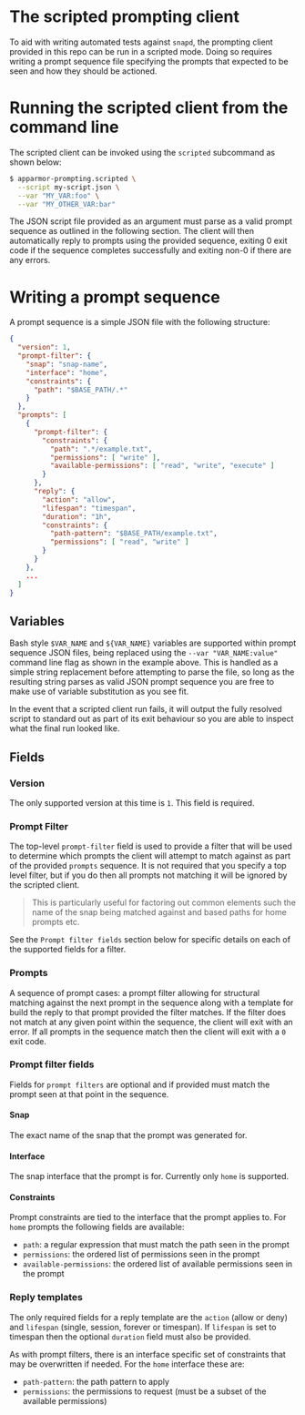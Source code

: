 # The scripted prompting client

To aid with writing automated tests against `snapd`, the prompting client
provided in this repo can be run in a scripted mode. Doing so requires writing
a prompt sequence file specifying the prompts that expected to be seen and how
they should be actioned.

# Running the scripted client from the command line

The scripted client can be invoked using the `scripted` subcommand as shown below:
```bash
$ apparmor-prompting.scripted \
  --script my-script.json \
  --var "MY_VAR:foo" \
  --var "MY_OTHER_VAR:bar"
```

The JSON script file provided as an argument must parse as a valid prompt
sequence as outlined in the following section. The client will then
automatically reply to prompts using the provided sequence, exiting 0 exit code
if the sequence completes successfully and exiting non-0 if there are any
errors.


# Writing a prompt sequence

A prompt sequence is a simple JSON file with the following structure:
```json
{
  "version": 1,
  "prompt-filter": {
    "snap": "snap-name",
    "interface": "home",
    "constraints": {
      "path": "$BASE_PATH/.*"
    }
  },
  "prompts": [
    {
      "prompt-filter": {
        "constraints": {
          "path": ".*/example.txt",
          "permissions": [ "write" ],
          "available-permissions": [ "read", "write", "execute" ]
        }
      },
      "reply": {
        "action": "allow",
        "lifespan": "timespan",
        "duration": "1h",
        "constraints": {
          "path-pattern": "$BASE_PATH/example.txt",
          "permissions": [ "read", "write" ]
        }
      }
    },
    ...
  ]
}
```

## Variables

Bash style `$VAR_NAME` and `${VAR_NAME}` variables are supported within prompt sequence JSON
files, being replaced using the `--var "VAR_NAME:value"` command line flag as shown in the
example above. This is handled as a simple string replacement before attempting to parse the
file, so long as the resulting string parses as valid JSON prompt sequence you are free to
make use of variable substitution as you see fit.

In the event that a scripted client run fails, it will output the fully resolved script to
standard out as part of its exit behaviour so you are able to inspect what the final run
looked like.


## Fields

### Version
The only supported version at this time is `1`. This field is required.

### Prompt Filter
The top-level `prompt-filter` field is used to provide a filter that will be used
to determine which prompts the client will attempt to match against as part of the
provided `prompts` sequence. It is not required that you specify a top level filter,
but if you do then all prompts not matching it will be ignored by the scripted client.

> This is particularly useful for factoring out common elements such the name of the
> snap being matched against and based paths for home prompts etc.

See the `Prompt filter fields` section below for specific details on each of the
supported fields for a filter.

### Prompts
A sequence of prompt cases: a prompt filter allowing for structural matching
against the next prompt in the sequence along with a template for build the
reply to that prompt provided the filter matches. If the filter does not match
at any given point within the sequence, the client will exit with an error. If
all prompts in the sequence match then the client will exit with a `0` exit
code.

### Prompt filter fields
Fields for `prompt filters` are optional and if provided must match the prompt
seen at that point in the sequence.

#### Snap
The exact name of the snap that the prompt was generated for.

#### Interface
The snap interface that the prompt is for. Currently only `home` is supported.

#### Constraints
Prompt constraints are tied to the interface that the prompt applies to. For `home`
prompts the following fields are available:

- `path`: a regular expression that must match the path seen in the prompt
- `permissions`: the ordered list of permissions seen in the prompt
- `available-permissions`: the ordered list of available permissions seen in the prompt

### Reply templates
The only required fields for a reply template are the `action` (allow or deny)
and `lifespan` (single, session, forever or timespan). If `lifespan` is set to
timespan then the optional `duration` field must also be provided.

As with prompt filters, there is an interface specific set of constraints that may be
overwritten if needed. For the `home` interface these are:

- `path-pattern`: the path pattern to apply
- `permissions`: the permissions to request (must be a subset of the available permissions)
